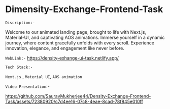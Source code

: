 # Dimensity-Exchange-Frontend-Task


`Discription:-` 

Welcome to our animated landing page, brought to life with Next.js, Material-UI, and captivating AOS animations. Immerse yourself in a dynamic journey, where content gracefully unfolds with every scroll. Experience innovation, elegance, and engagement like never before.

`WebLink:-` https://density-exhange-ui-task.netlify.app/

`Tech Stack:- `

`Next.js` , `Material UI`, `AOS animation`

`Video Presentation`:-


https://github.com/SauravMukherjee44/Density-Exchange-Frontend-Task/assets/72380920/c7d4ee16-07c8-4eae-8cad-78f845e010ff


